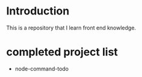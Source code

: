 # Introduction
This is a repository that I learn front end knowledge.

# completed project list
- node-command-todo
